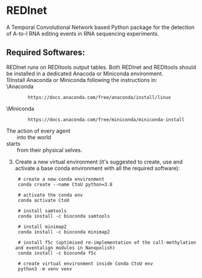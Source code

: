 # REDInet
A Temporal Convolutional Network based Python package for the detection of A-to-I RNA editing events in RNA sequencing experiments.

## **Required Softwares**:
REDInet runs on REDItools output tables. Both REDInet and REDItools should be installed in a dedicated Anacoda or Miniconda environment. \
1)Install Anaconda or Miniconda following the instructions in: \
   \Anaconda
            
            https://docs.anaconda.com/free/anaconda/install/linux
   \Miniconda
            
            https://docs.anaconda.com/free/miniconda/miniconda-install 


The action of every agent <br />
  into the world <br />
starts <br />
  from their physical selves. <br />


3) Create a new virtual environment (it's suggested to create, use and activate a base conda environment with all the required software):

		# create a new conda environment
        conda create --name CtoU python=3.8

		# activate the conda env
		conda activate CtoU

		# install samtools
		conda install -c bioconda samtools

		# install minimap2
		conda install -c bioconda minimap2

		# install f5c (optimised re-implementation of the call-methylation and eventalign modules in Nanopolish)
		conda install -c bioconda f5c

		# create virtual environment inside Conda CtoU env
		python3 -m venv venv
 
